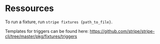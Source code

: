 # Ressources

To run a fixture, run `stripe fixtures {path_to_file}`.

Templates for triggers can be found here: https://github.com/stripe/stripe-cli/tree/master/pkg/fixtures/triggers
